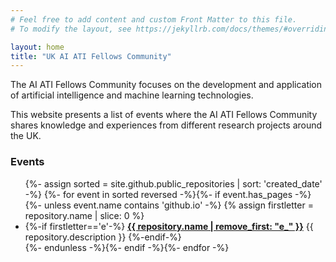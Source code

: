 ```yaml
---
# Feel free to add content and custom Front Matter to this file.
# To modify the layout, see https://jekyllrb.com/docs/themes/#overriding-theme-defaults

layout: home
title: "UK AI ATI Fellows Community"
---
```


<p>The AI ATI Fellows Community focuses on the development and application of artificial intelligence and machine learning technologies.</p>

<p>This website presents a list of events where the AI ATI Fellows Community shares knowledge and experiences from different research projects around the UK.</p>

<h3>Events</h3>

<ul class="events-list">
{%- assign sorted = site.github.public_repositories | sort: 'created_date' -%}
{%- for event in sorted reversed -%}{%- if event.has_pages -%}{%- unless event.name contains 'github.io' -%}
  {% assign firstletter = repository.name | slice: 0 %}
  <li>
    {%-if firstletter=='e'-%}
    <a href="{{ repository.name | prepend: site.baseurl }}"><b>{{ repository.name | remove_first: "e_" }}</b></a> {{ repository.description }}
    {%-endif-%}
  </li>
  {%- endunless -%}{%- endif -%}{%- endfor -%}
</ul>


